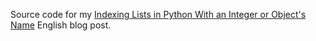 Source code for my [Indexing Lists in Python With an Integer or Object's Name](http://petrzemek.net/blog/2014/10/11/indexing-python-lists-with-integer-or-object-name/) English blog post.
